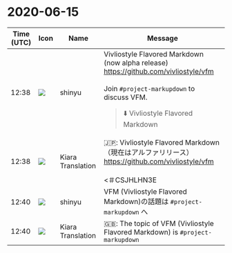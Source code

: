 # 2020-06-15

|Time (UTC)|Icon|Name|Message|
|---|---|---|---|
|12:38|![](https://avatars.slack-edge.com/2018-04-27/354445776386_e258f5ed5ba887b08668_72.jpg)|shinyu|Vivliostyle Flavored Markdown (now alpha release)<br><https://github.com/vivliostyle/vfm><br><br>Join `#project-markupdown` to discuss VFM.<br><blockquote>⬇️ Vivliostyle Flavored Markdown</blockquote>|
|12:38|![](https://avatars.slack-edge.com/2019-08-21/732685848020_f3f20736795184660348_72.png)|Kiara Translation|🇯🇵: Vivliostyle Flavored Markdown（現在はアルファリリース）<br><https://github.com/vivliostyle/vfm><br><br>&lt;＃CSJHLHN3E | project-markupdown&gt;に参加して、VFMについて話し合ってください。|
|12:40|![](https://avatars.slack-edge.com/2018-04-27/354445776386_e258f5ed5ba887b08668_72.jpg)|shinyu|VFM (Vivliostyle Flavored Markdown)の話題は `#project-markupdown` へ|
|12:40|![](https://avatars.slack-edge.com/2019-08-21/732685848020_f3f20736795184660348_72.png)|Kiara Translation|🇬🇧: The topic of VFM (Vivliostyle Flavored Markdown) is `#project-markupdown`|

